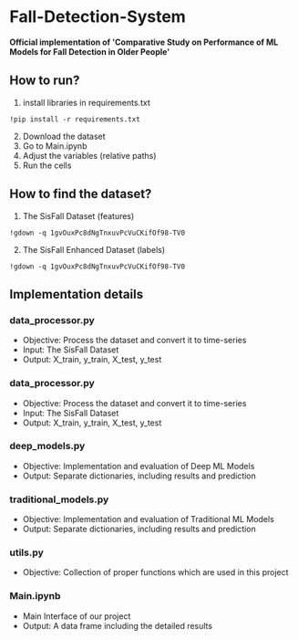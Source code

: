 # Fall-Detection-System

**Official implementation of 'Comparative Study on Performance of ML Models for Fall Detection in Older People'**

## How to run?
1. install libraries in requirements.txt
```
!pip install -r requirements.txt
```
2. Download the dataset
3. Go to Main.ipynb
4. Adjust the variables (relative paths)
5. Run the cells

## How to find the dataset?
1. The SisFall Dataset (features)
```
!gdown -q 1gvOuxPc8dNgTnxuvPcVuCKifOf98-TV0
```
2. The SisFall Enhanced Dataset (labels)
```
!gdown -q 1gvOuxPc8dNgTnxuvPcVuCKifOf98-TV0
```
## Implementation details

### data_processor.py
* Objective: Process the dataset and convert it to time-series
* Input: The SisFall Dataset
* Output: X_train, y_train, X_test, y_test

### data_processor.py
* Objective: Process the dataset and convert it to time-series
* Input: The SisFall Dataset
* Output: X_train, y_train, X_test, y_test

### deep_models.py
* Objective: Implementation and evaluation of Deep ML Models
* Output: Separate dictionaries, including results and prediction

### traditional_models.py
* Objective: Implementation and evaluation of Traditional ML Models
* Output: Separate dictionaries, including results and prediction

### utils.py
* Objective: Collection of proper functions which are used in this project

### Main.ipynb

* Main Interface of our project
* Output: A data frame including the detailed results
